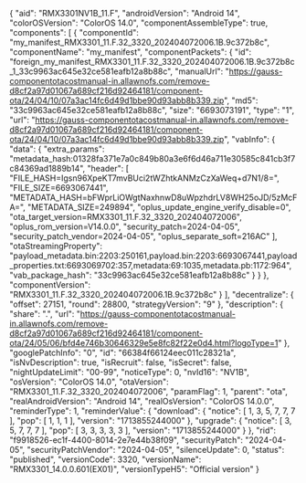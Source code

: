{
    "aid": "RMX3301NV1B_11.F",
    "androidVersion": "Android 14",
    "colorOSVersion": "ColorOS 14.0",
    "componentAssembleType": true,
    "components": [
        {
            "componentId": "my_manifest_RMX3301_11.F.32_3320_202404072006.1B.9c372b8c",
            "componentName": "my_manifest",
            "componentPackets": {
                "id": "foreign_my_manifest_RMX3301_11.F.32_3320_202404072006.1B.9c372b8c_1_33c9963ac645e32ce581eafb12a8b88c",
                "manualUrl": "https://gauss-componentotacostmanual-in.allawnofs.com/remove-d8cf2a97d01067a689cf216d92464181/component-ota/24/04/10/07a3ac14fc6d49d1bbe90d93abb8b339.zip",
                "md5": "33c9963ac645e32ce581eafb12a8b88c",
                "size": "6693073191",
                "type": "1",
                "url": "https://gauss-componentotacostmanual-in.allawnofs.com/remove-d8cf2a97d01067a689cf216d92464181/component-ota/24/04/10/07a3ac14fc6d49d1bbe90d93abb8b339.zip",
                "vabInfo": {
                    "data": {
                        "extra_params": "metadata_hash:01328fa371e7a0c849b80a3e6f6d46a711e30585c841cb3f7c84369ad1889b14",
                        "header": [
                            "FILE_HASH=Igsn96XpeKT7mvBUci2tWZhtkANMzCzXaWeq+d7N1/8=",
                            "FILE_SIZE=6693067441",
                            "METADATA_HASH=bFWprLiOWgtNaxhnwD8uWpzhdrLV8WH25oJD/5zMcFA=",
                            "METADATA_SIZE=249894",
                            "oplus_update_engine_verify_disable=0",
                            "ota_target_version=RMX3301_11.F.32_3320_202404072006",
                            "oplus_rom_version=V14.0.0",
                            "security_patch=2024-04-05",
                            "security_patch_vendor=2024-04-05",
                            "oplus_separate_soft=216AC"
                        ],
                        "otaStreamingProperty": "payload_metadata.bin:2203:250161,payload.bin:2203:6693067441,payload_properties.txt:6693069702:357,metadata:69:1035,metadata.pb:1172:964",
                        "vab_package_hash": "33c9963ac645e32ce581eafb12a8b88c"
                    }
                }
            },
            "componentVersion": "RMX3301_11.F.32_3320_202404072006.1B.9c372b8c"
        }
    ],
    "decentralize": {
        "offset": 27151,
        "round": 28800,
        "strategyVersion": "9"
    },
    "description": {
        "share": ".",
        "url": "https://gauss-componentotacostmanual-in.allawnofs.com/remove-d8cf2a97d01067a689cf216d92464181/component-ota/24/05/06/bfd4e746b30646329e5e8fc82f22e0d4.html?logoType=1"
    },
    "googlePatchInfo": "0",
    "id": "66384f66124eec011c28321a",
    "isNvDescription": true,
    "isRecruit": false,
    "isSecret": false,
    "nightUpdateLimit": "00-99",
    "noticeType": 0,
    "nvId16": "NV1B",
    "osVersion": "ColorOS 14.0",
    "otaVersion": "RMX3301_11.F.32_3320_202404072006",
    "paramFlag": 1,
    "parent": "ota",
    "realAndroidVersion": "Android 14",
    "realOsVersion": "ColorOS 14.0.0",
    "reminderType": 1,
    "reminderValue": {
        "download": {
            "notice": [
                1,
                3,
                5,
                7,
                7,
                7
            ],
            "pop": [
                1,
                1,
                1
            ],
            "version": "1713855244000"
        },
        "upgrade": {
            "notice": [
                3,
                5,
                7,
                7,
                7
            ],
            "pop": [
                3,
                3,
                3,
                3,
                3
            ],
            "version": "1713855244000"
        }
    },
    "rid": "f9918526-ec1f-4400-8014-2e7e44b38f09",
    "securityPatch": "2024-04-05",
    "securityPatchVendor": "2024-04-05",
    "silenceUpdate": 0,
    "status": "published",
    "versionCode": 3320,
    "versionName": "RMX3301_14.0.0.601(EX01)",
    "versionTypeH5": "Official version"
}